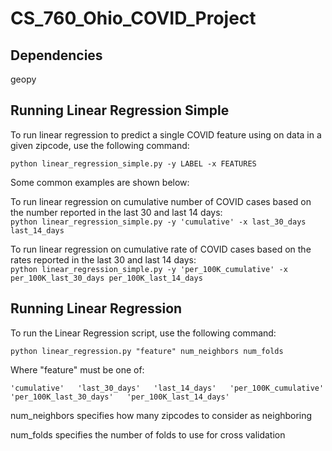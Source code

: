 # CS_760_Ohio_COVID_Project

## Dependencies
geopy  

## Running Linear Regression Simple

To run linear regression to predict a single COVID feature using on data in a 
given zipcode, use the following command:

`python linear_regression_simple.py -y LABEL -x FEATURES`

Some common examples are shown below: 

To run linear regression on cumulative number of COVID cases based on the number reported in the last 30 and last 14 days:  
`python linear_regression_simple.py -y 'cumulative' -x last_30_days last_14_days`


To run linear regression on cumulative rate of COVID cases based on the rates reported in the last 30 and last 14 days:  
`python linear_regression_simple.py -y 'per_100K_cumulative' -x per_100K_last_30_days per_100K_last_14_days`


## Running Linear Regression

To run the Linear Regression script, use the following command:

`python linear_regression.py "feature" num_neighbors num_folds`

Where "feature" must be one of: 

`
'cumulative'  
'last_30_days'  
'last_14_days'  
'per_100K_cumulative'  
'per_100K_last_30_days'  
'per_100K_last_14_days'  
`

num_neighbors specifies how many zipcodes to consider as neighboring

num_folds specifies the number of folds to use for cross validation
